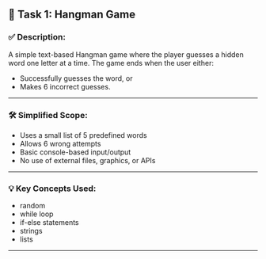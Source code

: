 ## 🎯 Task 1: Hangman Game

### ✅ Description:
A simple text-based Hangman game where the player guesses a hidden word one letter at a time. 
The game ends when the user either:
- Successfully guesses the word, or  
- Makes 6 incorrect guesses.

---

### 🛠 Simplified Scope:
- Uses a small list of 5 predefined words
- Allows 6 wrong attempts
- Basic console-based input/output
- No use of external files, graphics, or APIs

---

### 💡 Key Concepts Used:
- random
- while loop
- if-else statements
- strings
- lists

---


